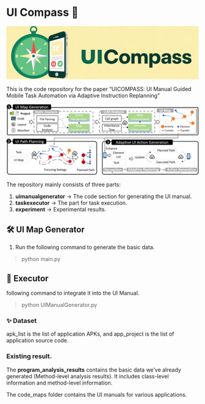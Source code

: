 
# UI Compass 🧭

![Project Banner](./logo.jpg) <!-- 替换为你的项目横幅或logo -->

This is the code repository for the paper  “UICOMPASS: UI Manual Guided Mobile Task Automation via Adaptive Instruction Replanning”


![Project Banner](./overview.jpg) <!-- 替换为你的项目横幅或logo -->


The repository mainly consists of three parts:  

1. **uimanualgenerator** → The code section for generating the UI manual.
2. **taskexecutor** → The part for task execution.  
3. **experiment** → Experimental results.





## 🛠️ UI Map Generator
1. Run the following command to generate the basic data.  
> python main.py

## 🤖 Executor
following command to integrate it into the UI Manual.
> python UIManualGenerator.py



### ✨ Dataset
apk_list is the list of application APKs, and app_project is the list of application source code.


### Existing result.
The **program_analysis_results** contains the basic data we’ve already generated (Method-level analysis results). It includes class-level information and method-level information.

The code_maps folder contains the UI manuals for various applications.






